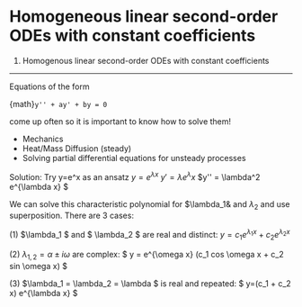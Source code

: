 # Homogeneous linear second-order ODEs with constant coefficients
1. Homogenous linear second-order ODEs with constant coefficients
***
Equations of the form

{math}`y'' + ay' + by = 0`


come up often so it is important to know how to solve them!
  * Mechanics
  * Heat/Mass Diffusion (steady)
  * Solving partial differential equations for unsteady processes

Solution: Try y=e^x as an ansatz
    $y = e^{\lambda x}$
    $y' = \lambda{e^\lambda x}$
    $y'' = \lambda^2 e^{\lambda x} $

We can solve this characteristic polynomial for $\lambda_1& and $\lambda_2$ and use superposition. There are 3 cases:

(1) $\lambda_1 $ and $ \lambda_2 $ are real and distinct: $y = c_1 e^{\lambda_1 x} + c_2 e^{\lambda_2 x}$

 (2) $\lambda_{1,2} = \alpha \pm i \omega$ are complex: $ y = e^{\omega x} (c_1 cos \omega x + c_2 sin \omega x) $

(3) $\lambda_1 = \lambda_2 = \lambda $ is real and repeated: $ y=(c_1 + c_2 x) e^{\lambda x} $








